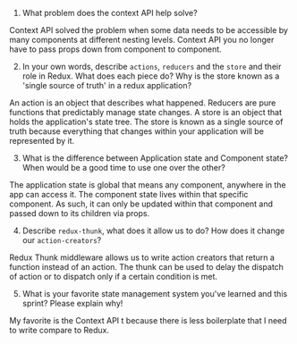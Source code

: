 1. What problem does the context API help solve?

Context API solved the problem when some data needs to be accessible by many components at different nesting levels.  Context API you no longer have to pass props down from component to component.

2. In your own words, describe `actions`, `reducers` and the `store` and their role in Redux. What does each piece do? Why is the store known as a 'single source of truth' in a redux application?

An action is an object that describes what happened. Reducers are pure functions that predictably manage state changes. A store is an object that holds the application's state tree. The store is known as a single source of truth because everything that changes within your application will be represented by it.


3. What is the difference between Application state and Component state? When would be a good time to use one over the other?

The application state is global that means any component, anywhere in the app can access it. The component state lives within that specific component. As such, it can only be updated within that component and passed down to its children via props.

4. Describe `redux-thunk`, what does it allow us to do? How does it change our `action-creators`?

Redux Thunk middleware allows us to write action creators that return a function instead of an action. The thunk can be used to delay the dispatch of action or to dispatch only if a certain condition is met.

5. What is your favorite state management system you've learned and this sprint? Please explain why!

My favorite is the Context API t because there is less boilerplate that I need to write compare to Redux.